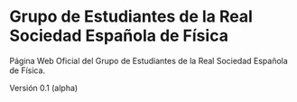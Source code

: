 
# Grupo de Estudiantes de la Real Sociedad Española de Física

Página Web Oficial del Grupo de Estudiantes de la Real Sociedad Española de Física.

Versión 0.1 (alpha)

